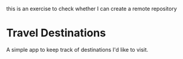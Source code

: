 this is an exercise to check whether I can create a remote repository

# Travel Destinations

A simple app to keep track of destinations I'd like to visit.
